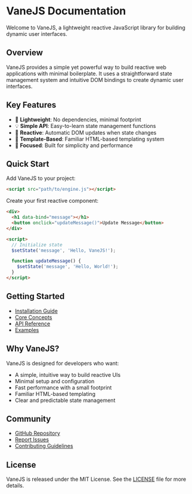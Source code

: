 # VaneJS Documentation

Welcome to VaneJS, a lightweight reactive JavaScript library for building dynamic user interfaces.

## Overview

VaneJS provides a simple yet powerful way to build reactive web applications with minimal boilerplate. It uses a straightforward state management system and intuitive DOM bindings to create dynamic user interfaces.

## Key Features

- 🚀 **Lightweight**: No dependencies, minimal footprint
- 💡 **Simple API**: Easy-to-learn state management functions
- 🔄 **Reactive**: Automatic DOM updates when state changes
- 📝 **Template-Based**: Familiar HTML-based templating system
- 🎯 **Focused**: Built for simplicity and performance

## Quick Start

Add VaneJS to your project:

```html
<script src="path/to/engine.js"></script>
```

Create your first reactive component:

```html
<div>
  <h1 data-bind="message"></h1>
  <button onclick="updateMessage()">Update Message</button>
</div>

<script>
  // Initialize state
  $setState('message', 'Hello, VaneJS!');

  function updateMessage() {
    $setState('message', 'Hello, World!');
  }
</script>
```

## Getting Started

- [Installation Guide](/guide/installation)
- [Core Concepts](/guide/core-concepts)
- [API Reference](/api/state-management)
- [Examples](/examples/basic)

## Why VaneJS?

VaneJS is designed for developers who want:

- A simple, intuitive way to build reactive UIs
- Minimal setup and configuration
- Fast performance with a small footprint
- Familiar HTML-based templating
- Clear and predictable state management

## Community

- [GitHub Repository](https://github.com/yourusername/vanejs)
- [Report Issues](https://github.com/yourusername/vanejs/issues)
- [Contributing Guidelines](https://github.com/yourusername/vanejs/blob/main/CONTRIBUTING.md)

## License

VaneJS is released under the MIT License. See the [LICENSE](https://github.com/yourusername/vanejs/blob/main/LICENSE) file for more details. 